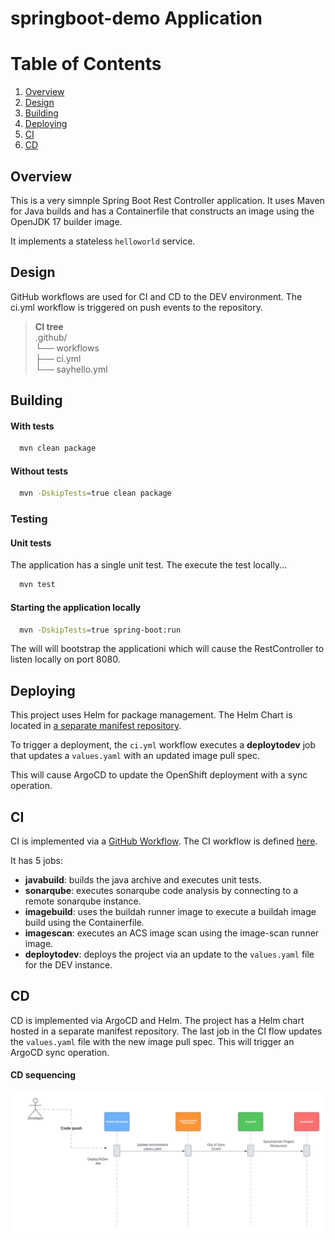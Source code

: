 # springboot-demo Application


# Table of Contents
1. [Overview](#Overview)
2. [Design](#Design)
3. [Building](#Building)
4. [Deploying](#Deploying)
5. [CI](#CI)
6. [CD](#CD)


## Overview
This is a very simnple Spring Boot Rest Controller application.  It uses Maven for Java builds and has a Containerfile that constructs an image using the OpenJDK 17 builder image.

It implements a stateless `helloworld` service.

## Design
GitHub workflows are used for CI and CD to the DEV environment.  The ci.yml workflow is triggered on push events to the repository.


> **CI tree**\
.github/\
└── workflows\
    ├── ci.yml\
    └── sayhello.yml


## Building
#### With tests
```bash
  mvn clean package 
```
#### Without tests
```bash
  mvn -DskipTests=true clean package
```

### Testing

#### Unit tests
The application has a single unit test.  The execute the test locally...
```bash
  mvn test
```

#### Starting the application locally
```bash
  mvn -DskipTests=true spring-boot:run
```

The will will bootstrap the applicationi which will cause the RestController to listen locally on port 8080.

## Deploying
This project uses Helm for package management.  The Helm Chart is located in [a separate manifest repository](https://github.com/abryson-redhat/argocd-demo/tree/helm/gitops/manifests/busunit1/integration/teams/appteam1/apps/springboot-demo).

To trigger a deployment, the `ci.yml` workflow executes a **deploytodev** job that updates a `values.yaml` with an updated image pull spec.

This will cause ArgoCD to update the OpenShift deployment with a sync operation.


##  CI
CI is implemented via a [GitHub Workflow](https://docs.github.com/en/actions/using-workflows).
The CI workflow is defined [here](https://github.com/abryson-redhat/springboot-demo/.github/workflows/ci.yml).

It has 5 jobs:
- **javabuild**:    builds the java archive and executes unit tests.
- **sonarqube**:    executes sonarqube code analysis by connecting to a remote sonarqube instance.
- **imagebuild**:   uses the buildah runner image to execute a buildah image build using the Containerfile.
- **imagescan**:    executes an ACS image scan using the image-scan runner image.
- **deploytodev**:  deploys the project via an update to the `values.yaml` file for the DEV instance.


## CD
CD is implemented via ArgoCD and Helm.  The project has a Helm chart hosted in a separate manifest repository.  The last job in the CI flow updates the `values.yaml` file with the new image pull spec.  This will trigger an ArgoCD sync operation.

#### CD sequencing
![CD sequencing](https://github.com/abryson-redhat/springboot-demo/blob/main/images/CD_sequence_diagram-Helm.png)

